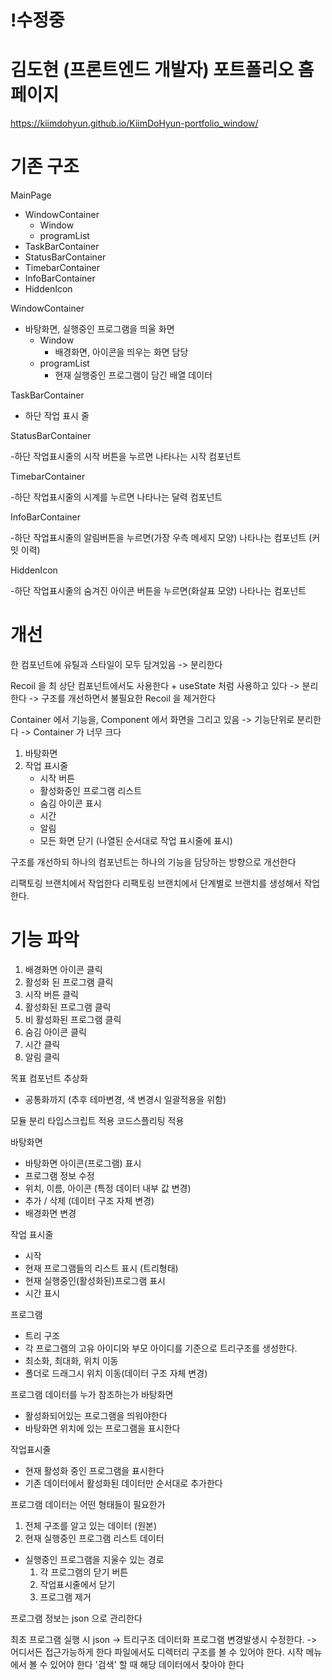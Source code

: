 # !수정중

# 김도현 (프론트엔드 개발자) 포트폴리오 홈페이지

https://kiimdohyun.github.io/KiimDoHyun-portfolio_window/

# 기존 구조

MainPage

-   WindowContainer
    -   Window
    -   programList
-   TaskBarContainer
-   StatusBarContainer
-   TimebarContainer
-   InfoBarContainer
-   HiddenIcon

WindowContainer

-   바탕화면, 실행중인 프로그램을 띄울 화면
    -   Window
        -   배경화면, 아이콘을 띄우는 화면 담당
    -   programList
        -   현재 실행중인 프로그램이 담긴 배열 데이터

TaskBarContainer

-   하단 작업 표시 줄

StatusBarContainer

-하단 작업표시줄의 시작 버튼을 누르면 나타나는 시작 컴포넌트

TimebarContainer

-하단 작업표시줄의 시계를 누르면 나타나는 달력 컴포넌트

InfoBarContainer

-하단 작업표시줄의 알림버튼을 누르면(가장 우측 메세지 모양) 나타나는 컴포넌트 (커밋 이력)

HiddenIcon

-하단 작업표시줄의 숨겨진 아이콘 버튼을 누르면(화살표 모양) 나타나는 컴포넌트

# 개선

한 컴포넌트에 유틸과 스타일이 모두 담겨있음
-> 분리한다

Recoil 을 최 상단 컴포넌트에서도 사용한다 + useState 처럼 사용하고 있다
-> 분리한다
-> 구조를 개선하면서 불필요한 Recoil 을 제거한다

Container 에서 기능을, Component 에서 화면을 그리고 있음
-> 기능단위로 분리한다
-> Container 가 너무 크다

1. 바탕화면
2. 작업 표시줄
    - 시작 버튼
    - 활성화중인 프로그램 리스트
    - 숨김 아이콘 표시
    - 시간
    - 알림
    - 모든 화면 닫기
      (나열된 순서대로 작업 표시줄에 표시)

구조를 개선하되 하나의 컴포넌트는 하나의 기능을 담당하는 방향으로 개선한다

리팩토링 브랜치에서 작업한다
리팩토링 브랜치에서 단계별로 브랜치를 생성해서 작업한다.

# 기능 파악

1. 배경화면 아이콘 클릭
2. 활성화 된 프로그램 클릭
3. 시작 버튼 클릭
4. 활성화된 프로그램 클릭
5. 비 활성화된 프로그램 클릭
6. 숨김 아이콘 클릭
7. 시간 클릭
8. 알림 클릭

목표
컴포넌트 추상화

-   공통화까지 (추후 테마변경, 색 변경시 일괄적용을 위함)

모듈 분리
타입스크립트 적용
코드스플리팅 적용

바탕화면

-   바탕화면 아이콘(프로그램) 표시
-   프로그램 정보 수정
-   위치, 이름, 아이콘 (특정 데이터 내부 값 변경)
-   추가 / 삭제 (데이터 구조 자체 변경)
-   배경화면 변경

작업 표시줄

-   시작
-   현재 프로그램들의 리스트 표시 (트리형태)
-   현재 실행중인(활성화된)프로그램 표시
-   시간 표시

프로그램

-   트리 구조
-   각 프로그램의 고유 아이디와 부모 아이디를 기준으로 트리구조를 생성한다.
-   최소화, 최대화, 위치 이동
-   폴더로 드래그시 위치 이동(데이터 구조 자체 변경)

프로그램 데이터를 누가 참조하는가
바탕화면

-   활성화되어있는 프로그램을 띄워야한다
-   바탕화면 위치에 있는 프로그램을 표시한다

작업표시줄

-   현재 활성화 중인 프로그램을 표시한다
-   기존 데이터에서 활성화된 데이터만 순서대로 추가한다

프로그램 데이터는 어떤 형태들이 필요한가

1. 전체 구조를 알고 있는 데이터 (원본)
2. 현재 실행중인 프로그램 리스트 데이터

-   실행중인 프로그램을 지울수 있는 경로
    1. 각 프로그램의 닫기 버튼
    2. 작업표시줄에서 닫기
    3. 프로그램 제거

프로그램 정보는 json 으로 관리한다

최초 프로그램 실행 시 json -> 트리구조 데이터화
프로그램 변경발생시 수정한다.
-> 어디서든 접근가능하게 한다
파일에서도 디렉터리 구조를 볼 수 있어야 한다.
시작 메뉴에서 볼 수 있어야 한다
'검색' 할 때 해당 데이터에서 찾아야 한다
